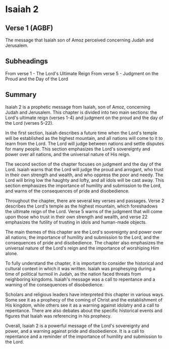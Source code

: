 # Isaiah 2

## Verse 1 (AGBF)

The message that Isaiah son of Amoz perceived concerning Judah and Jerusalem.

## Subheadings

From verse 1 - The Lord's Ultimate Reign
From verse 5 - Judgment on the Proud and the Day of the Lord

## Summary

Isaiah 2 is a prophetic message from Isaiah, son of Amoz, concerning Judah and Jerusalem. This chapter is divided into two main sections: the Lord's ultimate reign (verses 1-4) and judgment on the proud and the day of the Lord (verses 5-22).

In the first section, Isaiah describes a future time when the Lord's temple will be established as the highest mountain, and all nations will come to it to learn from the Lord. The Lord will judge between nations and settle disputes for many people. This section emphasizes the Lord's sovereignty and power over all nations, and the universal nature of His reign.

The second section of the chapter focuses on judgment and the day of the Lord. Isaiah warns that the Lord will judge the proud and arrogant, who trust in their own strength and wealth, and who oppress the poor and needy. The Lord will bring low the haughty and lofty, and all idols will be cast away. This section emphasizes the importance of humility and submission to the Lord, and warns of the consequences of pride and disobedience.

Throughout the chapter, there are several key verses and passages. Verse 2 describes the Lord's temple as the highest mountain, which foreshadows the ultimate reign of the Lord. Verse 5 warns of the judgment that will come upon those who trust in their own strength and wealth, and verse 22 emphasizes the futility of trusting in idols and human-made objects.

The main themes of this chapter are the Lord's sovereignty and power over all nations, the importance of humility and submission to the Lord, and the consequences of pride and disobedience. The chapter also emphasizes the universal nature of the Lord's reign and the importance of worshiping Him alone.

To fully understand the chapter, it is important to consider the historical and cultural context in which it was written. Isaiah was prophesying during a time of political turmoil in Judah, as the nation faced threats from neighboring kingdoms. Isaiah's message was a call to repentance and a warning of the consequences of disobedience.

Scholars and religious leaders have interpreted this chapter in various ways. Some see it as a prophecy of the coming of Christ and the establishment of His kingdom, while others see it as a warning against idolatry and a call to repentance. There are also debates about the specific historical events and figures that Isaiah was referencing in his prophecy.

Overall, Isaiah 2 is a powerful message of the Lord's sovereignty and power, and a warning against pride and disobedience. It is a call to repentance and a reminder of the importance of humility and submission to the Lord.